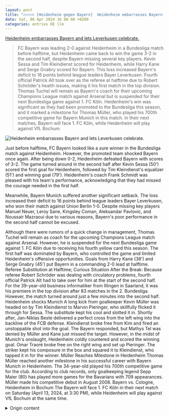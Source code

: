 ```yaml
---
layout: post
title: "🔥🔥🔥🔥 [Heidenheim gegen Bayern]  Heidenheim embarrasses Bayern and lets Leverkusen celebrate."
date: Sat, 06 Apr 2024 16 00 00 +0200
categories: entries DE llm
---
```

[ Heidenheim embarrasses Bayern and lets Leverkusen celebrate.](https://www.sportschau.de/fussball/bundesliga/-bundesliga-spielbericht-heidenheim-fc-bayern-100.html)

> FC Bayern was leading 2-0 against Heidenheim in a Bundesliga match before halftime, but Heidenheim came back to win the game 3-2 in the second half, despite Bayern missing several key players. Kevin Sessa and Tim Kleindienst scored for Heidenheim, while Harry Kane and Serge Gnabry scored for Bayern. This loss increased Bayern's deficit to 16 points behind league leaders Bayer Leverkusen. Fourth official Patrick Alt took over as the referee at halftime due to Robert Schröder's health issues, making it his first match in the top division. Thomas Tuchel will remain as Bayern's coach for their upcoming Champions League match against Arsenal but is suspended for their next Bundesliga game against 1. FC Köln. Heidenheim's win was significant as they had been promoted to the Bundesliga this season, and it marked a milestone for Thomas Müller, who played his 700th competitive game for Bayern Munich in this match. In their next matches, Bayern will face 1. FC Köln, while Heidenheim will play against VfL Bochum.

![ Heidenheim embarrasses Bayern and lets Leverkusen celebrate.](https://images.sportschau.de/image/060150d5-d318-4c9c-9718-26ee32c76f7b/AAABjrQ3sVI/AAABjcWen7M/16x9-1280/fussball-bundesliga-bayern-128.jpg)

 Just before halftime, FC Bayern looked like a sure winner in the Bundesliga match against Heidenheim. However, the promoted team shocked Bayern once again. After being down 0-2, Heidenheim defeated Bayern with scores of 3-2. The game turned around in the second half after Kevin Sessa (50') scored the first goal for Heidenheim, followed by Tim Kleindienst's equalizer (51') and winning goal (79'). Heidenheim's coach Frank Schmidt was pleased with his team's performance, acknowledging that they had missed the courage needed in the first half.

Meanwhile, Bayern Munich suffered another significant setback. The loss increased their deficit to 16 points behind league leaders Bayer Leverkusen, who won their match against Union Berlin 1-0. Despite missing key players Manuel Neuer, Leroy Sane, Kingsley Coman, Aleksandar Pavlovic, and Noussair Mazraoui due to various reasons, Bayern's poor performance in the second half cannot be excused.

Although there were rumors of a quick change in management, Thomas Tuchel will remain as coach for the upcoming Champions League match against Arsenal. However, he is suspended for the next Bundesliga game against 1. FC Köln due to receiving his fourth yellow card this season. The first half was dominated by Bayern, who controlled the game and limited Heidenheim's offensive opportunities. Goals from Harry Kane (38') and Serge Gnabry (45') put Bayern in a commanding 2-0 lead at halftime.  Referee Substitution at Halftime; Curious Situation After the Break: Because referee Robert Schröder was dealing with circulatory problems, fourth official Patrick Alt had to take over for him at the start of the second half. For the 39-year-old business informatiker from Illingen in Saarland, it was his premiere in the top division after 83 matches in the 2. Bundesliga. However, the match turned around just a few minutes into the second half. Heidenheim shocks Munich A long kick from goalkeeper Kevin Müller was headed on by Tim Kleindienst to Marvin Pieringer, who skillfully flicked it through for Sessa. The substitute kept his cool and slotted it in. Shortly after, Jan-Niklas Beste delivered a perfect cross from the left wing into the backline of the FCB defense. Kleindienst broke free from Kim and fired an unstoppable shot into the goal. The Bayern responded, but Mathys Tel was denied by Müller and Kane just missed the target. However, in the midst of Munich's onslaught, Heidenheim coldly countered and scored the winning goal. Omar Traoré broke free on the right wing and set up Pieringer. The striker kept his composure in the box and squared it to Kleindienst, who tapped it in for the winner. Müller Reaches Milestone in Heidenheim Thomas Müller reached another milestone in his successful career with Bayern Munich in Heidenheim. The 34-year-old played his 700th competitive game for the club. According to club records, only goalkeeping legend Sepp Maier (80) has played more games for the Bavarians with 709 appearances. Müller made his competitive debut in August 2008. Bayern vs. Cologne, Heidenheim in Bochum The Bayern will face 1. FC Köln in their next match on Saturday (April 13, 2024, at 3:30 PM), while Heidenheim will play against VfL Bochum at the same time.

<details>
  <summary>Origin content</summary>
  ---
layout: post
title: "🔥🔥🔥🔥 [Heidenheim gegen Bayern] Heidenheim blamiert Bayern und lässt Leverkusen jubeln"
date: Sat, 06 Apr 2024 16:00:00 +0200
categories: entries DE
---
[Heidenheim blamiert Bayern und lässt Leverkusen jubeln](https://www.sportschau.de/fussball/bundesliga/-bundesliga-spielbericht-heidenheim-fc-bayern-100.html)

![Heidenheim blamiert Bayern und lässt Leverkusen jubeln](https://images.sportschau.de/image/060150d5-d318-4c9c-9718-26ee32c76f7b/AAABjrQ3sVI/AAABjcWen7M/16x9-1280/fussball-bundesliga-bayern-128.jpg)

Noch zur Pause sah der FC Bayern in der Bundesliga in Heidenheim wie der sichere Sieger aus. Doch dann schockte der Aufsteiger die wieder einmal ...

Nach 0:2-Rückstand Heidenheim blamiert die Bayern Stand: 06.04.2024 19:07 Uhr

Noch zur Pause sah der FC Bayern in der Bundesliga in Heidenheim wie der sichere Sieger aus. Doch dann schockte der Aufsteiger die wieder einmal nachlässigen Münchner.

Harry Kane brachte die Bayern vor 15.000 Zuschauern in der 38. Minute mit 1:0 in Führung, Serge Gnabry erhöhte noch vor der Halbzeit (45.). Doch nach der Pause kippte die Partie. Kevin Sessa (50.) markierte den Anschlusstreffer, Tim Kleindienst (51.) konnte zunächst ausgleichen und besorgte dann den Siegtreffer (79.).

Heidenheims Trainer Frank Schmidt war entsprechend froh bei der Pressekonferenz nach dem Spiel, dass seine Halbzeit-Ansprache offenbar gefruchtet hatte: "Mir ging es um den Mut, den wir haben vermissen lassen. Und das mussten wir deutlich ansprechen."

Er habe damit gerechnet, dass Heidenheim die Spielweise verändert, sagte Bayerns Trainer Thomas Tuchel: "Das haben wir in der Pause angesprochen, dass sie gradliniger spielen werden. Wir hatten es im Hinspiel erlaubt, von 0:2 auf 2:2. Trotzdem ist es für uns offenbar extrem schwer, ein Verbissenheits-Level zu halten. Ich kann es beschreiben, aber ich kann es nicht erklären."

Herber Rückschlag für Bayern, Leverkusen siegt parallel

Die Heidenheimer verbesserten sich mit jetzt 33 Zählern auf Platz zehn. Für die Bayern ist das Niederlage ein weiterer herber Rückschlag. Der Rückstand des Tabellenzweiten auf Spitzenreiter Bayer Leverkusen vergrößerte sich auf 16 Zähler. Leverkusen siegte mit 1:0 bei Union Berlin.

Zudem konnte das Team von Trainer Thomas Tuchel kein Selbstbewusstsein für den Auftritt im Viertelfinal-Hinspiel der Champions League am Dienstag beim FC Arsenal sammeln. Dass Tuchel auf Kapitän Manuel Neuer, Leroy Sane, Kingsley Coman, Aleksandar Pavlovic und Noussair Mazraoui verzichten musste, darf dabei keine Entschuldigung für die völlig desolate zweite Hälfte sein.

Tuchel soll auch am Mittwoch auf der Trainerbank sitzen

Einen kurzfristigen Trainerwechsel wird es aber nicht geben. Tuchel wird auch in London auf der Bank sitzen. Das erklärten Sportdirektor Christoph Freund und Sportvorstand Max Eberl. "Ja, hundert Prozent, da muss sich jeder an die eigene Nase fassen" , sagte Freund. Ob Tuchel wie geplant bis zum Saisonende Trainer bleibt, ließ Eberl aber offen. "Es geht auf jeden Fall in die nächsten Wochen" , sagte Eberl.

Eine Trennung noch vor dem Spiel am Dienstag in London kommt aber auch für Eberl nicht infrage. Für die kommende Bundesliga-Partie am kommenden Samstag gegen den 1. FC Köln ist Tuchel aber gesperrt. Der 50-Jährige sah seine vierte Gelbe Karte in dieser Saison.

Bayern dominiert in der ersten Halbzeit

Noch zur Pause sah alles nach einem klaren Sieg für die Bayern aus. Die Münchner dominierten die Partie fast nach Belieben, Heidenheim war vor allem in der Offensive harmlos. Allerdings verteidigte der Aufsteiger geschickt, weshalb die Bayern ein wenig Geduld brauchten.

Die Tore fielen dann aber doch. In Minute 38 kam der Ball über Müller und Gnabry zu Kane, der sich frei vor dem Tor die Chance nicht nehmen ließ. Wenig später traf Gnabry per Kopf nach einer Flanke von Alphonso Davies.

Schiedsrichter-Wechsel in der Halbzeit

Kuriose Situation dann nach der Pause: Weil Schiedsrichter Robert Schröder mit Kreislaufproblemen zu kämpfen hatte, musste mit Beginn der zweiten Hälfte der Vierte Offizielle Patrick Alt für ihn einspringen.

Für den 39 Jahre alten Wirtschaftsinformatiker aus Illingen im Saarland war es nach 83 Spielen in der 2. Liga die Premiere im Oberhaus. Nach der Pause kippte die Partie dann aber in nur wenigen Minuten.

Heidenheim schockt die Münchner

Einen weiten Abschlag von Torwart Kevin Müller verlängerte Tim Kleindienst mit dem Kopf zu Marvin Pieringer, der sehenswert mit der Hacke für Sessa durchsteckt. Der Joker behielt die Nerven und schob ein. Wenig später schlug Jan-Niklas Beste den Ball aus dem linken Halbfeld perfekt in den Rücken der FCB-Defensive. Kleindienst löste sich im Rücken von Kim und drosch den Ball unhaltbar ins Tor.

Die Bayern reagierten, doch Mathys Tel scheiterte an Müller und Kane verfehlte das Tor nur knapp. Doch mitten in die Münchner Drangphase konterte Heidenheim den Rekordmeister dann eiskalt aus. Omar Traoré ging auf der rechten Seite auf und davon und bediente dann Pieringer. Der Angreifer behielt im Strafraum den Überblick und legte quer auf Kleindienst, der zum Siegtreffer einschob.

Bayerns Müller setzt Meilenstein in Heidenheim

Thomas Müller erreichte in Heidenheim in seiner erfolgreichen Karriere einen weiteren Meilenstein. Der 34-Jährige absolvierte sein 700. Pflichtspiel für den FC Bayern. Auf mehr Pflichtspieleinsätze für die Münchner kommt Vereinsangaben zufolge nur noch Torwart-Ikone Sepp Maier (80) mit 709 Spielen. Müller hatte sein Pflichtspieldebüt im August 2008 gefeiert.

Bayern gegen Köln, Heidenheim in Bochum

Die Bayern erwarten am nächsten Spieltag am Samstag (13.04.2024, 15.30 Uhr) den 1. FC Köln, Heidenheim muss zeitgleich beim VfL Bochum ran.


</details>
